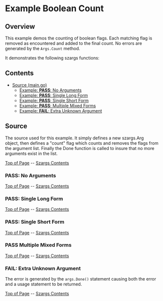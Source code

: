 <!---
   Szerszam argument library: szargs.
   Copyright (C) 2024  Leslie Dancsecs

   This program is free software: you can redistribute it and/or modify
   it under the terms of the GNU General Public License as published by
   the Free Software Foundation, either version 3 of the License, or
   (at your option) any later version.

   This program is distributed in the hope that it will be useful,
   but WITHOUT ANY WARRANTY; without even the implied warranty of
   MERCHANTABILITY or FITNESS FOR A PARTICULAR PURPOSE.  See the
   GNU General Public License for more details.

   You should have received a copy of the GNU General Public License
   along with this program.  If not, see <https://www.gnu.org/licenses/>.
-->

# Example Boolean Count


## Overview

This example demos the counting of boolean flags.  Each matching flag is
removed as encountered and added to the final count.  No errors are generated
by the ```Args.Count``` method.

It demonstrates the following szargs functions:

<!--- gotomd::dcln::./../../New Args.Count Args.Done Args.HasErr Args.Err Args.Usage -->

## Contents

- [Source (main.go)](#source)
    - [Example: **PASS**: No Arguments](#pass-no-arguments)
    - [Example: **PASS**: Single Long Form](#pass-single-long-form)
    - [Example: **PASS**: Single Short Form](#pass-single-short-form)
    - [Example: **PASS**: Multiple Mixed Forms](#pass-multiple-mixed-forms)
    - [Example: **FAIL**: Extra Unknown Argument](#fail-extra-unknown-argument)
    

## Source

The source used for this example.  It simply defines a new szargs.Arg object,
then defines a "count" flag which counts and removes the flags from the
argument list.  Finally the Done function is called to insure that no more
arguments exist in the list.

<!--- gotomd::file::./main.go -->

[Top of Page](#example-boolean-count) --
[Szargs Contents](../../README.md#contents)

### **PASS**: No Arguments

<!--- gotomd::run::./. -->

[Top of Page](#example-boolean-count) --
[Szargs Contents](../../README.md#contents)

### **PASS**: Single Long Form

<!--- gotomd::run::./. --count -->

[Top of Page](#example-boolean-count) --
[Szargs Contents](../../README.md#contents)

### **PASS**: Single Short Form

<!--- gotomd::run::./. -c -->

[Top of Page](#example-boolean-count) --
[Szargs Contents](../../README.md#contents)

### PASS Multiple Mixed Forms

<!--- gotomd::run::./. --count -c -c -->

[Top of Page](#example-boolean-count) --
[Szargs Contents](../../README.md#contents)

### **FAIL**: Extra Unknown Argument

The error is generated by the ```args.Done()``` statement causing both the
error and a usage statement to be returned.

<!--- gotomd::run::./. --count extraUnknownArgument -->

[Top of Page](#example-boolean-count) --
[Szargs Contents](../../README.md#contents)

